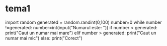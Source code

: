 # tema1

import random
generated = random.randint(0,100)
number=0
while number !=generated:
    number=int(input("Numarul este: "))
    if number < generated:
        print("Caut un numar mai mare")
    elif number > generated:
        print("Caut un numar mai mic")
    else:
        print("Corect")

